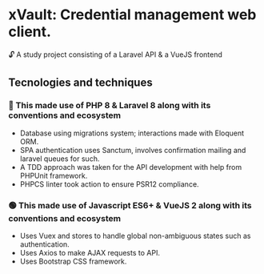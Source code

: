 <h1>xVault: Credential management web client.</h1>
    <p> 🔓 A study project consisting of a Laravel API & a VueJS frontend </p>
    <h2>Tecnologies and techniques</h2>
    <h3> 🔺 This made use of PHP 8 & Laravel 8 along with its conventions and ecosystem</h3>
    <ul>
    <li>Database using migrations system; interactions made with Eloquent ORM. </li>
    <li>SPA authentication uses Sanctum, involves confirmation mailing and laravel queues for such.</li>
    <li>A TDD approach was taken for the API development with help from PHPUnit framework.</li>
    <li>PHPCS linter took action to ensure PSR12 compliance.</li>
    </ul>
    <h3> 🟢 This made use of Javascript ES6+ & VueJS 2 along with its conventions and ecosystem</h3>
    <ul>
    <li>Uses Vuex and stores to handle global non-ambiguous states such as authentication.</li>
    <li>Uses Axios to make AJAX requests to API.</li>
    <li>Uses Bootstrap CSS framework.</li>
    </ul>
    
